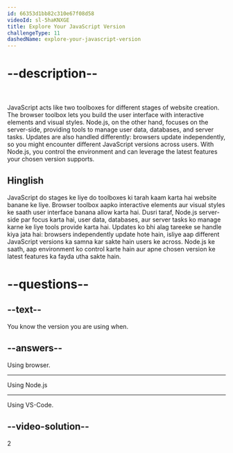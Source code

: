 ```yaml
---
id: 66353d1bb82c310e67f08d58
videoId: sl-5haKNXGE
title: Explore Your JavaScript Version
challengeType: 11
dashedName: explore-your-javascript-version
---
```


# --description--
<br>
<br>
JavaScript acts like two toolboxes for different stages of website creation. The browser toolbox lets you build the user interface with interactive elements and visual styles. Node.js, on the other hand, focuses on the server-side, providing tools to manage user data, databases, and server tasks. Updates are also handled differently: browsers update independently, so you might encounter different JavaScript versions across users. With Node.js, you control the environment and can leverage the latest features your chosen version supports.

<h2>Hinglish</h2>

JavaScript do stages ke liye do toolboxes ki tarah kaam karta hai website banane ke liye. Browser toolbox aapko interactive elements aur visual styles ke saath user interface banana allow karta hai. Dusri taraf, Node.js server-side par focus karta hai, user data, databases, aur server tasks ko manage karne ke liye tools provide karta hai. Updates ko bhi alag tareeke se handle kiya jata hai: browsers independently update hote hain, isliye aap different JavaScript versions ka samna kar sakte hain users ke across. Node.js ke saath, aap environment ko control karte hain aur apne chosen version ke latest features ka fayda utha sakte hain.

# --questions--

## --text--

You know the version you are using when.

## --answers--

Using browser.

---

Using Node.js

---

Using VS-Code.

## --video-solution--

2
